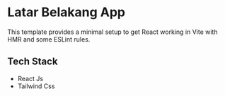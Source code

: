 # Latar Belakang App

This template provides a minimal setup to get React working in Vite with HMR and some ESLint rules.

## Tech Stack

- React Js
- Tailwind Css
